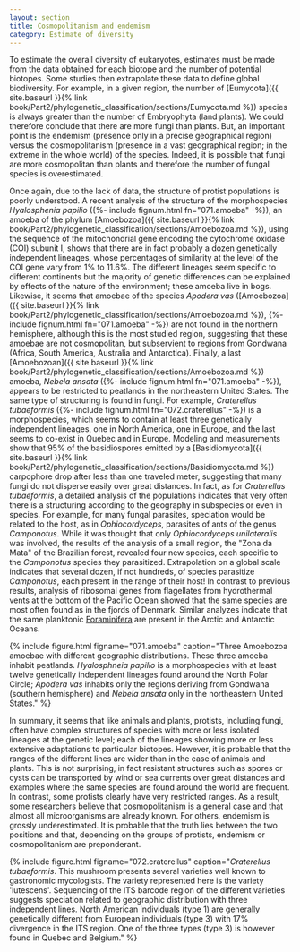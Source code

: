 ```yaml
---
layout: section
title: Cosmopolitanism and endemism
category: Estimate of diversity
---
```

To estimate the overall diversity of eukaryotes, estimates must be made from the data obtained for each biotope and the number of potential biotopes. Some studies then extrapolate these data to define global biodiversity. For example, in a given region, the number of [Eumycota]({{ site.baseurl }}{% link book/Part2/phylogenetic_classification/sections/Eumycota.md %}) species is always greater than the number of Embryophyta (land plants). We could therefore conclude that there are more fungi than plants. But, an important point is the endemism (presence only in a precise geographical region) versus the cosmopolitanism (presence in a vast geographical region; in the extreme in the whole world) of the species. Indeed, it is possible that fungi are more cosmopolitan than plants and therefore the number of fungal species is overestimated.

Once again, due to the lack of data, the structure of protist populations is poorly understood. A recent analysis of the structure of the morphospecies _Hyalosphenia papilio_ ({%- include fignum.html fn="071.amoeba" -%}), an amoeba of the phylum [Amoebozoa]({{ site.baseurl }}{% link book/Part2/phylogenetic_classification/sections/Amoebozoa.md %}), using the sequence of the mitochondrial gene encoding the cytochrome oxidase (COI) subunit I, shows that there are in fact probably a dozen genetically independent lineages, whose percentages of similarity at the level of the COI gene vary from 1% to 11.6%. The different lineages seem specific to different continents but the majority of genetic differences can be explained by effects of the nature of the environment; these amoeba live in bogs. Likewise, it seems that amoebae of the species _Apodera vas_ ([Amoebozoa]({{ site.baseurl }}{% link book/Part2/phylogenetic_classification/sections/Amoebozoa.md %}), {%- include fignum.html fn="071.amoeba" -%}) are not found in the northern hemisphere, although this is the most studied region, suggesting that these amoebae are not cosmopolitan, but subservient to regions from Gondwana (Africa, South America, Australia and Antarctica). Finally, a last [Amoebozoan]({{ site.baseurl }}{% link book/Part2/phylogenetic_classification/sections/Amoebozoa.md %}) amoeba, _Nebela ansata_ ({%- include fignum.html fn="071.amoeba" -%}), appears to be restricted to peatlands in the northeastern United States. The same type of structuring is found in fungi. For example, _Craterellus tubaeformis_ ({%- include fignum.html fn="072.craterellus" -%}) is a morphospecies, which seems to contain at least three genetically independent lineages, one in North America, one in Europe, and the last seems to co-exist in Quebec and in Europe. Modeling and measurements show that 95% of the basidiospores emitted by a [Basidiomycota]({{ site.baseurl }}{% link book/Part2/phylogenetic_classification/sections/Basidiomycota.md %}) carpophore drop after less than one traveled meter, suggesting that many fungi do not disperse easily over great distances. In fact, as for _Craterellus tubaeformis_, a detailed analysis of the populations indicates that very often there is a structuring according to the geography in subspecies or even in species. For example, for many fungal parasites, speciation would be related to the host, as in _Ophiocordyceps_, parasites of ants of the genus _Camponotus_. While it was thought that only _Ophiocordyceps unilateralis_ was involved, the results of the analysis of a small region, the "Zona da Mata" of the Brazilian forest, revealed four new species, each specific to the _Camponotus_ species they parasitized. Extrapolation on a global scale indicates that several dozen, if not hundreds, of species parasitize _Camponotus_, each present in the range of their host! In contrast to previous results, analysis of ribosomal genes from flagellates from hydrothermal vents at the bottom of the Pacific Ocean showed that the same species are most often found as in the fjords of Denmark. Similar analyzes indicate that the same planktonic [Foraminifera](/Microbial-eukaryotes/book/Part2/phylogenetic_classification/sections/Rhizaria.html#foraminifera) are present in the Arctic and Antarctic Oceans.

{% include figure.html figname="071.amoeba" caption="Three Amoebozoa amoebae with different geographic distributions. These three amoeba inhabit peatlands. <i>Hyalosphneia papilio</i> is a morphospecies with at least twelve genetically independent lineages found around the North Polar Circle; <i>Apodera vas</i> inhabits only the regions deriving from Gondwana (southern hemisphere) and <i>Nebela ansata</i> only in the northeastern United States." %}



In summary, it seems that like animals and plants, protists, including fungi, often have complex structures of species with more or less isolated lineages at the genetic level; each of the lineages showing more or less extensive adaptations to particular biotopes. However, it is probable that the ranges of the different lines are wider than in the case of animals and plants. This is not surprising, in fact resistant structures such as spores or cysts can be transported by wind or sea currents over great distances and examples where the same species are found around the world are frequent. In contrast, some protists clearly have very restricted ranges. As a result, some researchers believe that cosmopolitanism is a general case and that almost all microorganisms are already known. For others, endemism is grossly underestimated. It is probable that the truth lies between the two positions and that, depending on the groups of protists, endemism or cosmopolitanism are preponderant.

{% include figure.html figname="072.craterellus" caption="<i>Craterellus tubaeformis</i>. This mushroom presents several varieties well known to gastronomic mycologists. The variety represented here is the variety 'lutescens'. Sequencing of the ITS barcode region of the different varieties suggests speciation related to geographic distribution with three independent lines. North American individuals (type 1) are generally genetically different from European individuals (type 3) with 17% divergence in the ITS region. One of the three types (type 3) is however found in Quebec and Belgium." %}

